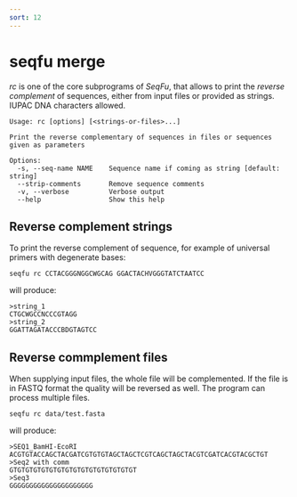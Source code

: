 ```yaml
---
sort: 12
---
```

# seqfu merge

*rc*  is one of the core subprograms of *SeqFu*, that allows 
to print the _reverse complement_ of sequences, either from
input files or provided as strings. IUPAC DNA characters allowed.

```text
Usage: rc [options] [<strings-or-files>...] 

Print the reverse complementary of sequences in files or sequences
given as parameters

Options:
  -s, --seq-name NAME    Sequence name if coming as string [default: string]
  --strip-comments       Remove sequence comments
  -v, --verbose          Verbose output
  --help                 Show this help
```

## Reverse complement strings

To print the reverse complement of sequence, for example of universal primers with degenerate bases:
```
seqfu rc CCTACGGGNGGCWGCAG GGACTACHVGGGTATCTAATCC
```

will produce:
```text
>string_1
CTGCWGCCNCCCGTAGG
>string_2
GGATTAGATACCCBDGTAGTCC
```

## Reverse commplement files
When supplying input files, the whole file will be complemented. If the file is in FASTQ format the 
quality will be reversed as well. The program can process multiple files.
```
seqfu rc data/test.fasta
```

will produce:
```text
>SEQ1_BamHI-EcoRI
ACGTGTACCAGCTACGATCGTGTGTAGCTAGCTCGTCAGCTAGCTACGTCGATCACGTACGCTGT
>Seq2 with comm
GTGTGTGTGTGTGTGTGTGTGTGTGTGTGTGT
>Seq3
GGGGGGGGGGGGGGGGGGGGG
```


